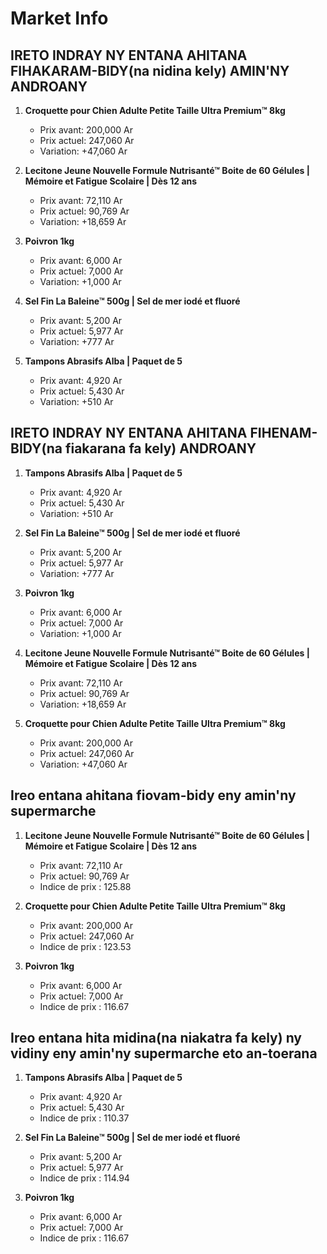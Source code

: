 # Market Info

## IRETO INDRAY NY ENTANA AHITANA FIHAKARAM-BIDY(na nidina kely) AMIN'NY ANDROANY

1. **Croquette pour Chien Adulte Petite Taille Ultra Premium™ 8kg**
   - Prix avant: 200,000 Ar
   - Prix actuel: 247,060 Ar
   - Variation: +47,060 Ar

2. **Lecitone Jeune Nouvelle Formule Nutrisanté™ Boite de 60 Gélules | Mémoire et Fatigue Scolaire | Dès 12 ans**
   - Prix avant: 72,110 Ar
   - Prix actuel: 90,769 Ar
   - Variation: +18,659 Ar

3. **Poivron 1kg**
   - Prix avant: 6,000 Ar
   - Prix actuel: 7,000 Ar
   - Variation: +1,000 Ar

4. **Sel Fin La Baleine™ 500g | Sel de mer iodé et fluoré**
   - Prix avant: 5,200 Ar
   - Prix actuel: 5,977 Ar
   - Variation: +777 Ar

5. **Tampons Abrasifs Alba | Paquet de 5**
   - Prix avant: 4,920 Ar
   - Prix actuel: 5,430 Ar
   - Variation: +510 Ar

## IRETO INDRAY NY ENTANA AHITANA FIHENAM-BIDY(na fiakarana fa kely) ANDROANY

1. **Tampons Abrasifs Alba | Paquet de 5**
   - Prix avant: 4,920 Ar
   - Prix actuel: 5,430 Ar
   - Variation: +510 Ar

2. **Sel Fin La Baleine™ 500g | Sel de mer iodé et fluoré**
   - Prix avant: 5,200 Ar
   - Prix actuel: 5,977 Ar
   - Variation: +777 Ar

3. **Poivron 1kg**
   - Prix avant: 6,000 Ar
   - Prix actuel: 7,000 Ar
   - Variation: +1,000 Ar

4. **Lecitone Jeune Nouvelle Formule Nutrisanté™ Boite de 60 Gélules | Mémoire et Fatigue Scolaire | Dès 12 ans**
   - Prix avant: 72,110 Ar
   - Prix actuel: 90,769 Ar
   - Variation: +18,659 Ar

5. **Croquette pour Chien Adulte Petite Taille Ultra Premium™ 8kg**
   - Prix avant: 200,000 Ar
   - Prix actuel: 247,060 Ar
   - Variation: +47,060 Ar

## Ireo entana ahitana fiovam-bidy eny amin'ny supermarche

1. **Lecitone Jeune Nouvelle Formule Nutrisanté™ Boite de 60 Gélules | Mémoire et Fatigue Scolaire | Dès 12 ans**
   - Prix avant: 72,110 Ar
   - Prix actuel: 90,769 Ar
   - Indice de prix : 125.88

2. **Croquette pour Chien Adulte Petite Taille Ultra Premium™ 8kg**
   - Prix avant: 200,000 Ar
   - Prix actuel: 247,060 Ar
   - Indice de prix : 123.53

3. **Poivron 1kg**
   - Prix avant: 6,000 Ar
   - Prix actuel: 7,000 Ar
   - Indice de prix : 116.67

## Ireo entana hita midina(na niakatra fa kely) ny vidiny eny amin'ny supermarche eto an-toerana

1. **Tampons Abrasifs Alba | Paquet de 5**
   - Prix avant: 4,920 Ar
   - Prix actuel: 5,430 Ar
   - Indice de prix : 110.37

2. **Sel Fin La Baleine™ 500g | Sel de mer iodé et fluoré**
   - Prix avant: 5,200 Ar
   - Prix actuel: 5,977 Ar
   - Indice de prix : 114.94

3. **Poivron 1kg**
   - Prix avant: 6,000 Ar
   - Prix actuel: 7,000 Ar
   - Indice de prix : 116.67

